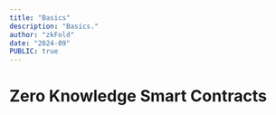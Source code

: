 ```yaml
---
title: "Basics"
description: "Basics."
author: "zkFold"
date: "2024-09"
PUBLIC: true
---
```


# Zero Knowledge Smart Contracts
